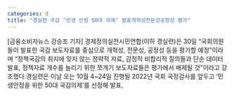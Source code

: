 ```yaml
---
categories: d
title: "경실련 국감 ‘민생 안정 50대 의제’ 발표개혁성전문성공정성 평가"
---
```

[금융소비자뉴스 강승조 기자] 경제정의실천시민연합(이하 경실련)은 30일 &ldquo;국회의원들이 발표한 국감 보도자료를 중심으로 개혁성, 전문성, 공정성 등을 평가할 예정&rdquo;이라며 &ldquo;정책국감의 취지에 맞지 않는 정략적 자료, 감정적 비합리적 질의들과 단순 데이터 발표, 정책자료 개수를 늘리기 위한 쪼개기 보도자료들은 평가에서 배제될 것&rdquo;이라고 강조했다.경실련은 이날 오는 10월 4~24일 진행될 2022년 국회 국정감사를 앞두고 &lsquo;민생안정을 위한 50대 국감의제&rsquo;를 선정해 발표,